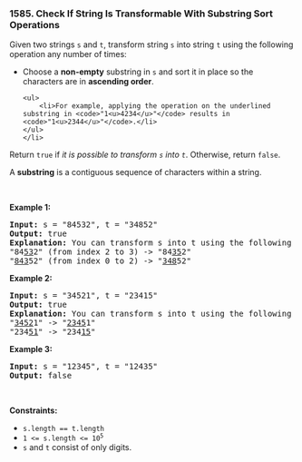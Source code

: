 <h3 align="left"> 1585. Check If String Is Transformable With Substring Sort Operations</h3>
<div><p>Given two strings <code>s</code> and <code>t</code>, transform string <code>s</code> into string <code>t</code> using the following operation any number of times:</p>

<ul>
	<li>Choose a <strong>non-empty</strong> substring in <code>s</code> and sort it in place so the characters are in <strong>ascending order</strong>.

	<ul>
		<li>For example, applying the operation on the underlined substring in <code>"1<u>4234</u>"</code> results in <code>"1<u>2344</u>"</code>.</li>
	</ul>
	</li>
</ul>

<p>Return <code>true</code> if <em>it is possible to transform <code>s</code> into <code>t</code></em>. Otherwise, return <code>false</code>.</p>

<p>A <strong>substring</strong> is a contiguous sequence of characters within a string.</p>

<p>&nbsp;</p>
<p><strong>Example 1:</strong></p>

<pre><strong>Input:</strong> s = "84532", t = "34852"
<strong>Output:</strong> true
<strong>Explanation:</strong> You can transform s into t using the following sort operations:
"84<u>53</u>2" (from index 2 to 3) -&gt; "84<u>35</u>2"
"<u>843</u>52" (from index 0 to 2) -&gt; "<u>348</u>52"
</pre>

<p><strong>Example 2:</strong></p>

<pre><strong>Input:</strong> s = "34521", t = "23415"
<strong>Output:</strong> true
<strong>Explanation:</strong> You can transform s into t using the following sort operations:
"<u>3452</u>1" -&gt; "<u>2345</u>1"
"234<u>51</u>" -&gt; "234<u>15</u>"
</pre>

<p><strong>Example 3:</strong></p>

<pre><strong>Input:</strong> s = "12345", t = "12435"
<strong>Output:</strong> false
</pre>

<p>&nbsp;</p>
<p><strong>Constraints:</strong></p>

<ul>
	<li><code>s.length == t.length</code></li>
	<li><code>1 &lt;= s.length &lt;= 10<sup>5</sup></code></li>
	<li><code>s</code> and <code>t</code> consist of only digits.</li>
</ul>
</div>